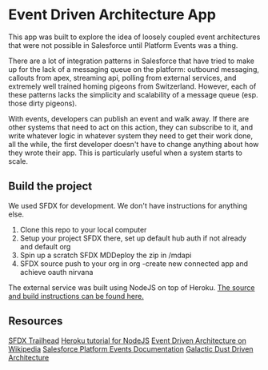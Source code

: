 
# Event Driven Architecture App
This app was built to explore the idea of loosely coupled event architectures that were not possible in Salesforce until Platform Events was a thing.

There are a lot of integration patterns in Salesforce that have tried to make up for the lack of a messaging queue on the platform: outbound messaging, callouts from apex, streaming api, polling from external services, and extremely well trained homing pigeons from Switzerland. However, each of these patterns lacks the simplicity and scalability of a message queue (esp. those dirty pigeons).

With events, developers can publish an event and walk away. If there are other systems that need to act on this action, they can subscribe to it, and write whatever logic in whatever system they need to get their work done, all the while, the first developer doesn't have to change anything about how they wrote their app. This is particularly useful when a system starts to scale.

## Build the project
We used SFDX for development. We don't have instructions for anything else.
 1. Clone this repo to your local computer
 2. Setup your project SFDX there, set up default hub auth if not already and default org
 3. Spin up a scratch SFDX MDDeploy the zip in /mdapi
 4. SFDX source push to your org in org -create new connected app and achieve oauth nirvana

The external service was built using NodeJS on top of Heroku.  [The source and build instructions can be found here.](https://github.com/cowie/platformEventsNodeDemo)

## Resources
[SFDX Trailhead](https://trailhead.salesforce.com/en/trails/sfdx_get_started)
[Heroku tutorial for NodeJS](https://devcenter.heroku.com/articles/getting-started-with-nodejs#introduction)
[Event Driven Architecture on Wikipedia](https://en.wikipedia.org/wiki/Event-driven_architecture)
[Salesforce Platform Events Documentation](https://developer.salesforce.com/docs/atlas.en-us.platform_events.meta/platform_events/platform_events_intro_emp.htm)
[Galactic Dust Driven Architecture](http://www.nyan.cat/)
